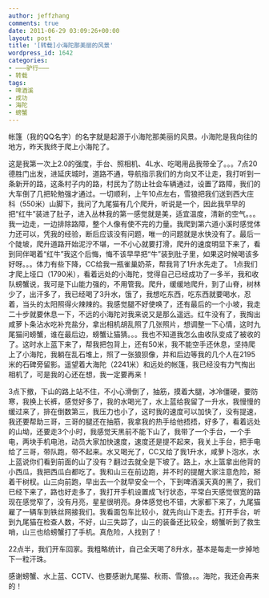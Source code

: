 ```yaml
---
author: jeffzhang
comments: true
date: 2011-06-29 03:09:26+00:00
layout: post
title: '[转载]小海陀那美丽的风景'
wordpress_id: 1642
categories:
- ———驴行———
- 转载
tags:
- 啤酒溪
- 成功
- 海陀
- 螃蟹
---
```


帐篷（我的QQ名字）的名字就是起源于小海陀那美丽的风景。小海陀是我向往的地方，昨天我终于爬上小海陀了。

这是我第一次上2.0的强度，手台、照相机、4L水、吃喝用品我带全了。。。7点20德胜门出发，进延庆城时，道路不通，导航指示我们的方向又不让走，我打听到一条新开的路，这条村子内的路，村民为了防止社会车辆通过，设置了路障，我们的大车倒了几把轮勉强才通过。一切顺利，上午10点左右，雪狼把我们送到西大庄科（550米）山脚下，我问了九尾猫有几个爬升，听说是一个，因此我早早的把“红牛”装进了肚子，进入丛林我的第一感觉就是美，适宜温度，清新的空气。。。我一边走，一边排除路障，整个人像有使不完的力量。我爬到第六道小溪时感觉体力还可以，凭我的经验，断后应该没有问题，唯一的问题就是水快没有了。最后一个陡坡，爬升道路开始泥泞不堪，一不小心就要打滑，爬升的速度明显下来了，看到同伴喝着“红牛”我这个后悔，悔不该早早把“牛”装到肚子里，如果这时候喝该多好呀。。。体力有些下降，CC给我一瓶雀巢奶茶，帮我背了1升水先走了。 1点我们才爬上垭口（1790米），看着远处的小海陀，觉得自己已经成功了一多半，我和收队螃蟹说，我可是下山能力强的，不用管我。爬升，缓缓地爬升，到了山脊，树林少了，出汗多了，我已经喝了3升水，饿了，我想吃东西，吃东西就要喝水，忍着，当头的太阳照得火辣辣的。我感觉腿不好使唤了，还有最后的一个小坡，我走二十步就要休息一下，不远的小海陀对我来说又是那么遥远。红牛没有了，我掏出咸萝卜条沾水吃补充盐分，拿出相机胡乱照了几张照片，想调整一下心情，这时九尾猫问螃蟹，谁在最后边，螃蟹让猫猜。。。我也不知道我怎么由收队变成了被收的了。这时水上蓝下来了，帮我把包背上，还有50米，我不能空手还休息，坚持爬上了小海陀，我躺在乱石堆上，照了一张狼狈像，并和后边等我的几个人在2195米的石碑旁留影。遥望着大海陀（2241米）和远处的帐篷，我已经没有力气掏出相机了，可是我的心还在想，我一定要再来！

3点下撤，下山的路上站不住，不小心滑倒了，抽筋，摸着大腿，冰冷僵硬，要防寒，我换上长裤，感觉好多了，我的水喝光了，水上蓝给我留了一升水，我慢慢的缓过来了，排在倒数第三，我压力也小了，这时我的速度可以加快了，没有提速，我还要帮助三哥，三哥的腿还在抽筋，我拿我的热手给他捂捂，好多了，看着远处的山坳，还要走3个小时，我感觉天黑前不能下山了，我带了一个手台，一个手电，两块手机电池，动员大家加快速度，速度还是提不起来，我关上手台，把手电给了三哥，带队跑，带不起来。水又喝光了，CC又给了我1升水，咸萝卜泡水，水上蓝说你们看到前面的山了没有？翻过去就全是下坡了。路上，水上篮拿出他背的小西瓜，我把西瓜白都吃了。我和山三在前边跑，并不时的提醒大家注意危险，掰着干树杈。山三向前跑，早出去一个就早安全一个，下到啤酒溪天真的黑了，我们已经下来了，路也好走多了，我打开手机设置成飞行状态，平常白天感觉很宽的路现在感觉窄了，没有月亮，星星很明亮。身体感觉也不错，大家都下来了，九尾猫雇了一辆车到铁丝网接我们。我看面包车比较小，就先向山下走去。打开手台，听到九尾猫在检查人数，不好，山三失踪了，山三的装备还比较全，螃蟹听到了救生哨，山三也给螃蟹打了手机。真危险，人找到了！

22点半，我们开车回家。我粗略统计，自己全天喝了8升水，基本是每走一步掉地下一粒汗珠。

感谢螃蟹、水上蓝、CCTV、也要感谢九尾猫、秋雨、雪狼。。。海陀，我还会再来的！
